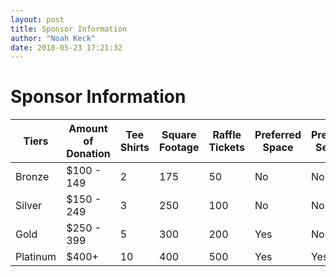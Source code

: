 ```yaml
---
layout: post
title: Sponsor Information
author: "Noah Keck"
date: 2018-05-23 17:21:32
---
```


# Sponsor Information

| Tiers    | Amount of Donation | Tee Shirts | Square Footage | Raffle Tickets | Preferred Space | Preferred Seating |
|----------|--------------------|------------|----------------|----------------|-----------------|-------------------|
| Bronze   | $100 - 149         | 2          | 175            | 50             | No              | No                |
| Silver   | $150 - 249         | 3          | 250            | 100            | No              | No                |
| Gold     | $250 - 399         | 5          | 300            | 200            | Yes             | No                |
| Platinum | $400+              | 10         | 400            | 500            | Yes             | Yes               |
